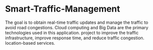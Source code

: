 # Smart-Traffic-Management
The goal is to obtain real-time traffic updates and manage the traffic to avoid road congestions. Cloud computing and Big Data are the primary technologies used in this application. project to improve the traffic infrastructure, improve response time, and reduce traffic congestion. location-based services.
